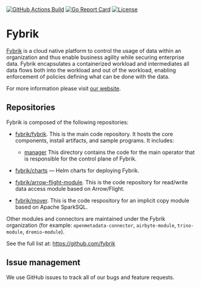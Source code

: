 [![GitHub Actions Build](https://github.com/fybrik/fybrik/actions/workflows/build.yml/badge.svg)](https://github.com/fybrik/fybrik/actions/workflows/build.yml)
[![Go Report Card](https://goreportcard.com/badge/github.com/fybrik/fybrik)](https://goreportcard.com/report/github.com/fybrik/fybrik)
[![License](https://img.shields.io/badge/License-Apache%202.0-blue.svg)](https://opensource.org/licenses/Apache-2.0)

# Fybrik

[Fybrik](https://fybrik.io/) is a cloud native platform to control the usage of data within an organization and thus enable business agility while securing enterprise data. Fybrik encapsulates a containerized workload and intermediates all data flows both into the workload and out of the workload, enabling enforcement of policies defining what can be done with the data.

For more information please visit [our website](https://fybrik.io/).

## Repositories

Fybrik is composed of the following repositories:

- [fybrik/fybrik](https://github.com/fybrik/fybrik). This is the main code repository. It hosts the core components, install artifacts, and sample programs. It includes:

  - [manager](manager) This directory contains the code for the main operator that is responsible for the control plane of Fybrik.

- [fybrik/charts](https://github.com/fybrik/charts) — Helm charts for deploying Fybrik.

- [fybrik/arrow-flight-module](https://github.com/fybrik/arrow-flight-module). This is the code repository for read/write data access module based on Arrow/Flight.

- [fybrik/mover](https://github.com/fybrik/mover). This is the code respository for an implicit copy module based on Apache SparkSQL.

Other modules and connectors are maintained under the Fybrik organization (for example: `openmetadata-connector`, `airbyte-module`, `trino-module`, `dremio-module`).  

See the full list at: https://github.com/fybrik

## Issue management

We use GitHub issues to track all of our bugs and feature requests.
